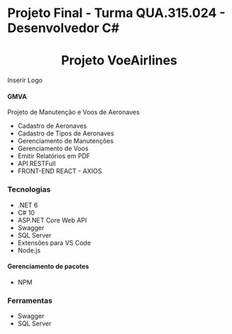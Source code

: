 # Projeto Final - Turma QUA.315.024  - Desenvolvedor C#
<h1 align="center">Projeto VoeAirlines</h1>
<p>Inserir Logo</p>
<h4> GMVA </h4>
<p> Projeto de Manutenção e Voos de Aeronaves </p>
<ul> 
<li> Cadastro de Aeronaves</li>
<li> Cadastro de Tipos de Aeronaves </li>
<li> Gerenciamento de Manutenções </li>
<li> Gerenciamento de Voos </li>
<li> Emitir Relatórios em PDF </li>
<li>API RESTFull</li>
<li>FRONT-END REACT - AXIOS</li>
</ul>

<h3>Tecnologias </h3>
<ul> 
<li>.NET 6 </li>
<li>C# 10</li>
<li>ASP.NET Core Web API </li>
<li>Swagger</li>
<li>SQL Server </li>
<li>Extensões para VS Code </li>
<li>Node.js</li>
</ul>

<h4> Gerenciamento de pacotes </h4>
<ul> 
<li> NPM </li>
</ul>
</h4>

</ul>

<h3>Ferramentas </h3>
<ul> 
<li>Swagger</li>
<li>SQL Server</li>


</ul>